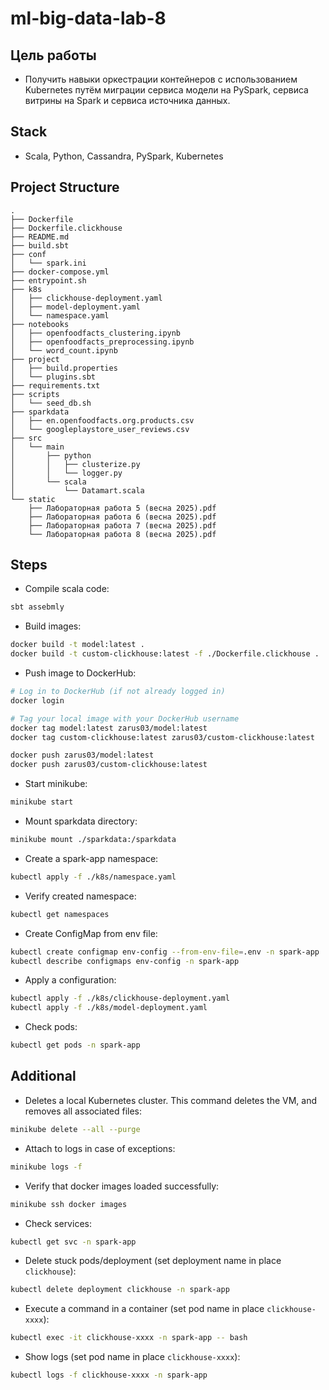 # ml-big-data-lab-8

## Цель работы

- Получить навыки оркестрации контейнеров с использованием Kubernetes путём миграции сервиса модели на PySpark, сервиса витрины на Spark и сервиса источника данных.

## Stack

- Scala, Python, Cassandra, PySpark, Kubernetes

## Project Structure

```text
.
├── Dockerfile
├── Dockerfile.clickhouse
├── README.md
├── build.sbt
├── conf
│   └── spark.ini
├── docker-compose.yml
├── entrypoint.sh
├── k8s
│   ├── clickhouse-deployment.yaml
│   ├── model-deployment.yaml
│   └── namespace.yaml
├── notebooks
│   ├── openfoodfacts_clustering.ipynb
│   ├── openfoodfacts_preprocessing.ipynb
│   └── word_count.ipynb
├── project
│   ├── build.properties
│   └── plugins.sbt
├── requirements.txt
├── scripts
│   └── seed_db.sh
├── sparkdata
│   ├── en.openfoodfacts.org.products.csv
│   └── googleplaystore_user_reviews.csv
├── src
│   └── main
│       ├── python
│       │   ├── clusterize.py
│       │   └── logger.py
│       └── scala
│           └── Datamart.scala
└── static
    ├── Лабораторная работа 5 (весна 2025).pdf
    ├── Лабораторная работа 6 (весна 2025).pdf
    ├── Лабораторная работа 7 (весна 2025).pdf
    └── Лабораторная работа 8 (весна 2025).pdf
```

## Steps

- Compile scala code:

```bash
sbt assebmly
```

- Build images:

```bash
docker build -t model:latest .
docker build -t custom-clickhouse:latest -f ./Dockerfile.clickhouse .
```

- Push image to DockerHub:

```bash
# Log in to DockerHub (if not already logged in)
docker login

# Tag your local image with your DockerHub username
docker tag model:latest zarus03/model:latest
docker tag custom-clickhouse:latest zarus03/custom-clickhouse:latest

docker push zarus03/model:latest
docker push zarus03/custom-clickhouse:latest
```

- Start minikube:

```bash
minikube start
```

- Mount sparkdata directory:

```bash
minikube mount ./sparkdata:/sparkdata
```

- Create a spark-app namespace:

```bash
kubectl apply -f ./k8s/namespace.yaml
```

- Verify created namespace:

```bash
kubectl get namespaces
```

- Create ConfigMap from env file:

```bash
kubectl create configmap env-config --from-env-file=.env -n spark-app
kubectl describe configmaps env-config -n spark-app
```

- Apply a configuration:

```bash
kubectl apply -f ./k8s/clickhouse-deployment.yaml
kubectl apply -f ./k8s/model-deployment.yaml
```

- Check pods:

```bash
kubectl get pods -n spark-app
```

## Additional

- Deletes a local Kubernetes cluster. This command deletes the VM, and removes all associated files:

```bash
minikube delete --all --purge
```

- Attach to logs in case of exceptions:

```bash
minikube logs -f
```

- Verify that docker images loaded successfully:

```bash
minikube ssh docker images
```

- Check services:

```bash
kubectl get svc -n spark-app
```

- Delete stuck pods/deployment (set deployment name in place `clickhouse`):

```bash
kubectl delete deployment clickhouse -n spark-app
```

- Execute a command in a container (set pod name in place `clickhouse-xxxx`):

```bash
kubectl exec -it clickhouse-xxxx -n spark-app -- bash
```

- Show logs (set pod name in place `clickhouse-xxxx`):

```bash
kubectl logs -f clickhouse-xxxx -n spark-app
```
